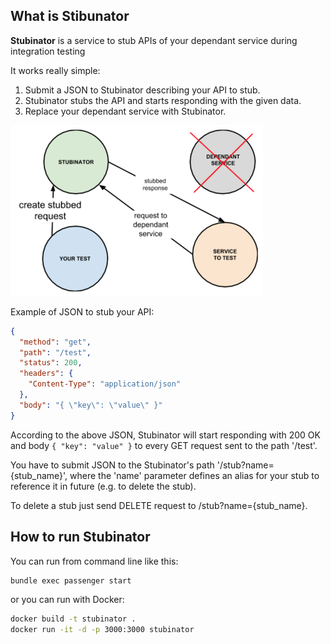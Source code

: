 ## What is Stibunator

**Stubinator** is a service to stub APIs of your dependant service during integration testing

It works really simple:

1. Submit a JSON to Stubinator describing your API to stub.
2. Stubinator stubs the API and starts responding with the given data.
3. Replace your dependant service with Stubinator.

![Stubinator](images/stubinator.png)

Example of JSON to stub your API:

```json
{
  "method": "get",
  "path": "/test",
  "status": 200,
  "headers": {
    "Content-Type": "application/json"
  },
  "body": "{ \"key\": \"value\" }"
}
```

According to the above JSON, Stubinator will start responding with 200 OK and body `{ "key": "value" }` to every GET
request sent to the path '/test'.

You have to submit JSON to the Stubinator's path '/stub?name={stub_name}', where the 'name' parameter defines an
alias for your stub to reference it in future (e.g. to delete the stub).

To delete a stub just send DELETE request to /stub?name={stub_name}.

## How to run Stubinator

You can run from command line like this:

```bash
bundle exec passenger start
```

or you can run with Docker:

```bash
docker build -t stubinator .
docker run -it -d -p 3000:3000 stubinator
```

